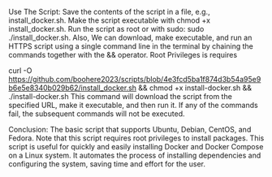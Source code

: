 Use The Script:
Save the contents of the script in a file, e.g., install_docker.sh.
Make the script executable with chmod +x install_docker.sh.
Run the script as root or with sudo: sudo ./install_docker.sh.
Also, We can download, make executable, and run an HTTPS script using a single command line in the terminal by chaining the commands together with the && operator.
Root Privileges is requires

curl -O https://github.com/boohere2023/scripts/blob/4e3fcd5ba1f874d3b54a95e9b6e5e8340b029b62/install_docker.sh && chmod +x install-docker.sh && ./install-docker.sh
This command will download the script from the specified URL, make it executable, and then run it. If any of the commands fail, the subsequent commands will not be executed.

Conclusion:
The basic script that supports Ubuntu, Debian, CentOS, and Fedora. Note that this script requires root privileges to install packages.
This script is useful for quickly and easily installing Docker and Docker Compose on a Linux system. It automates the process of installing dependencies and configuring the system, saving time and effort for the user.
